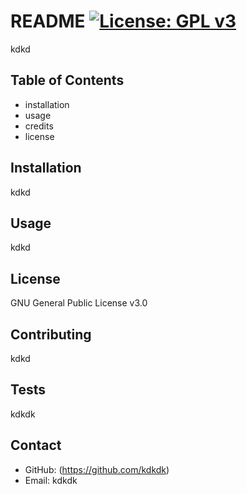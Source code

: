 # README [![License: GPL v3](https://img.shields.io/badge/License-GPL%20v3-blue.svg)](https://www.gnu.org/licenses/gpl-3.0)

kdkd

## Table of Contents
* installation
* usage
* credits
* license

## Installation
kdkd

## Usage
kdkd

## License
GNU General Public License v3.0

## Contributing
kdkd

## Tests
kdkdk

## Contact
* GitHub: (https://github.com/kdkdk)
* Email: kdkdk

